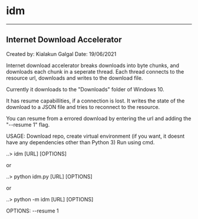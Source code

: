 # idm
--------------------------------
 Internet Download Accelerator
--------------------------------

Created by: Kialakun Galgal
Date: 19/06/2021

Internet download accelerator breaks downloads into byte chunks, and downloads each chunk in a seperate thread. Each thread connects to the resource url, downloads and writes to the download file.

Currently it downloads to the "Downloads" folder of Windows 10.

It has resume capabillities, if a connection is lost. It writes the state of the download to a JSON file and tries to reconnect to the resource.

You can resume from a errored download by entering the url and adding the "--resume 1" flag.

USAGE:
Download repo, create virtual environment (if you want, it doesnt have any dependencies other than Python 3)
Run using cmd.

..> idm [URL] [OPTIONS]

or

..> python idm.py [URL] [OPTIONS]

or

..> python -m idm [URL] [OPTIONS]

OPTIONS: 
    --resume 1 
